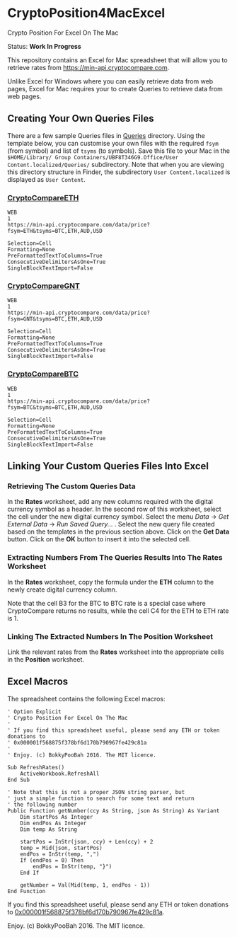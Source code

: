 # CryptoPosition4MacExcel
Crypto Position For Excel On The Mac

Status: **Work In Progress**

This repository contains an Excel for Mac spreadsheet that will allow you to retrieve rates from https://min-api.cryptocompare.com.

Unlike Excel for Windows where you can easily retrieve data from web pages, Excel for Mac requires your to create Queries to retrieve data from web pages.

## Creating Your Own Queries Files

There are a few sample Queries files in [Queries](https://github.com/bokkypoobah/CryptoPosition4MacExcel/tree/master/Queries) directory. Using the template below, you can customise your own files with the required `fsym` (from symbol) and list of `tsyms` (to symbols). Save this file to your Mac in the `$HOME/Library/
Group Containers/UBF8T346G9.Office/User Content.localized/Queries/` subdirectory. Note that when you are viewing this directory structure in Finder, the subdirectory `User Content.localized` is displayed as `User Content`.

### [CryptoCompareETH](https://github.com/bokkypoobah/CryptoPosition4MacExcel/blob/master/Queries/CryptoCompareETH)
    WEB
    1
    https://min-api.cryptocompare.com/data/price?fsym=ETH&tsyms=BTC,ETH,AUD,USD
    
    Selection=Cell
    Formatting=None
    PreFormattedTextToColumns=True
    ConsecutiveDelimitersAsOne=True
    SingleBlockTextImport=False

### [CryptoCompareGNT](https://github.com/bokkypoobah/CryptoPosition4MacExcel/blob/master/Queries/CryptoCompareGNT)
    WEB
    1
    https://min-api.cryptocompare.com/data/price?fsym=GNT&tsyms=BTC,ETH,AUD,USD
    
    Selection=Cell
    Formatting=None
    PreFormattedTextToColumns=True
    ConsecutiveDelimitersAsOne=True
    SingleBlockTextImport=False

### [CryptoCompareBTC](https://github.com/bokkypoobah/CryptoPosition4MacExcel/blob/master/Queries/CryptoCompareBTC)
    WEB
    1
    https://min-api.cryptocompare.com/data/price?fsym=BTC&tsyms=BTC,ETH,AUD,USD
    
    Selection=Cell
    Formatting=None
    PreFormattedTextToColumns=True
    ConsecutiveDelimitersAsOne=True
    SingleBlockTextImport=False

## Linking Your Custom Queries Files Into Excel

### Retrieving The Custom Queries Data
In the **Rates** worksheet, add any new columns required with the digital currency symbol as a header. In the second row of this worksheet, select the cell under the new digital currency symbol. Select the menu *Data* -> *Get External Data* -> *Run Saved Query...* . Select the new query file created based on the templates in the previous section above. Click on the **Get Data** button. Click on the **OK** button to insert it into the selected cell.

### Extracting Numbers From The Queries Results Into The Rates Worksheet
In the **Rates** worksheet, copy the formula under the **ETH** column to the newly create digital currency column.

Note that the cell B3 for the BTC to BTC rate is a special case where CryptoCompare returns no results, while the cell C4 for the ETH to ETH rate is 1.

### Linking The Extracted Numbers In The Position Worksheet
Link the relevant rates from the **Rates** worksheet into the appropriate cells in the **Position** worksheet.

## Excel Macros

The spreadsheet contains the following Excel macros:

    ' Option Explicit
    ' Crypto Position For Excel On The Mac
    '
    ' If you find this spreadsheet useful, please send any ETH or token donations to
    ' 0x000001f568875f378bf6d170b790967fe429c81a
    '
    ' Enjoy. (c) BokkyPooBah 2016. The MIT licence.

    Sub RefreshRates()
        ActiveWorkbook.RefreshAll
    End Sub

    ' Note that this is not a proper JSON string parser, but
    ' just a simple function to search for some text and return
    ' the following number
    Public Function getNumber(ccy As String, json As String) As Variant
        Dim startPos As Integer
        Dim endPos As Integer
        Dim temp As String

        startPos = InStr(json, ccy) + Len(ccy) + 2
        temp = Mid(json, startPos)
        endPos = InStr(temp, ",")
        If (endPos = 0) Then
            endPos = InStr(temp, "}")
        End If

        getNumber = Val(Mid(temp, 1, endPos - 1))
    End Function


If you find this spreadsheet useful, please send any ETH or token donations to [0x000001f568875f378bf6d170b790967fe429c81a](https://etherscan.io/address/0x000001f568875f378bf6d170b790967fe429c81a).

Enjoy. (c) BokkyPooBah 2016. The MIT licence.

